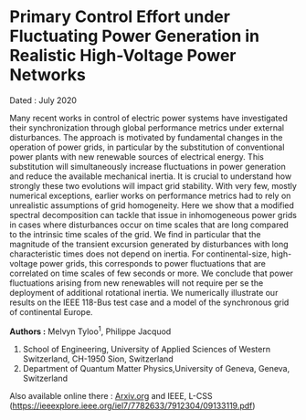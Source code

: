 # Primary Control Effort under Fluctuating Power Generation in Realistic High-Voltage Power Networks 

Dated : July 2020

Many recent works in control of electric power systems have investigated their synchronization through global performance metrics under external disturbances. The approach is motivated by fundamental changes in the operation of power grids, in particular by the substitution of conventional power plants with new renewable sources of electrical energy. This substitution will simultaneously increase fluctuations in power generation and reduce the available mechanical inertia. It is crucial to understand how strongly these two evolutions will impact grid stability. With very few, mostly numerical exceptions, earlier works on performance metrics had to rely on unrealistic assumptions of grid homogeneity. Here we show that a modified spectral decomposition can tackle that issue in inhomogeneous power grids in cases where disturbances occur on time scales that are long compared to the intrinsic time scales of the grid. We find in particular that the magnitude of the transient excursion generated by disturbances with long characteristic times does not depend on inertia. For continental-size, high-voltage power grids, this corresponds to power fluctuations that are correlated on time scales of few seconds or more. We conclude that power fluctuations arising from new renewables will not require per se the deployment of additional rotational inertia. We numerically illustrate our results on the IEEE 118-Bus test case and a model of the synchronous grid of continental Europe.

**Authors :** Melvyn Tyloo<sup>1</sup>, Philippe Jacquod

1) School of Engineering, University of Applied Sciences of Western Switzerland, CH-1950 Sion, Switzerland
2) Department of Quantum Matter Physics,University of Geneva, Geneva, Switzerland

Also available online there : [Arxiv.org](https://arxiv.org/abs/2006.16888) and IEEE, L-CSS (https://ieeexplore.ieee.org/iel7/7782633/7912304/09133119.pdf) 



<!-- keywords: network_robustness, Control, damping, inertia, power, grids-->

<!-- link: -->
